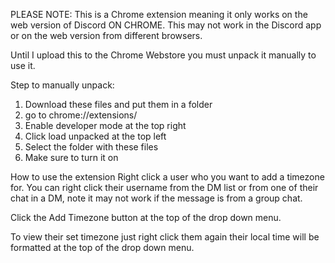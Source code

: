 PLEASE NOTE: This is a Chrome extension meaning it only works on the web version of Discord ON CHROME. This may not
work in the Discord app or on the web version from different browsers.

Until I upload this to the Chrome Webstore you must unpack it manually to use it.

Step to manually unpack:
  1) Download these files and put them in a folder
  2) go to chrome://extensions/
  3) Enable developer mode at the top right
  4) Click load unpacked at the top left
  5) Select the folder with these files
  6) Make sure to turn it on

How to use the extension 
  Right click a user who you want to add a timezone for.
  You can right click their username from the DM list or from one of their
  chat in a DM, note it may not work if the message is from a group chat.

  Click the Add Timezone button at the top of the drop down menu.

  To view their set timezone just right click them again their local time will
  be formatted at the top of the drop down menu.
